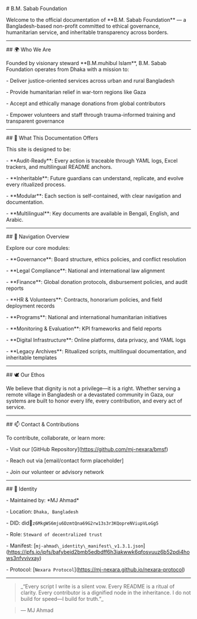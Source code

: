 \# B.M. Sabab Foundation



Welcome to the official documentation of \*\*B.M. Sabab Foundation\*\* — a Bangladesh-based non-profit committed to ethical governance, humanitarian service, and inheritable transparency across borders.



---



\## 🌍 Who We Are



Founded by visionary steward \*\*B.M.muhibul Islam\*\*, B.M. Sabab Foundation operates from Dhaka with a mission to:



\- Deliver justice-oriented services across urban and rural Bangladesh

\- Provide humanitarian relief in war-torn regions like Gaza

\- Accept and ethically manage donations from global contributors

\- Empower volunteers and staff through trauma-informed training and transparent governance



---



\## 📘 What This Documentation Offers



This site is designed to be:



\- \*\*Audit-Ready\*\*: Every action is traceable through YAML logs, Excel trackers, and multilingual README anchors.

\- \*\*Inheritable\*\*: Future guardians can understand, replicate, and evolve every ritualized process.

\- \*\*Modular\*\*: Each section is self-contained, with clear navigation and documentation.

\- \*\*Multilingual\*\*: Key documents are available in Bengali, English, and Arabic.



---



\## 🧭 Navigation Overview



Explore our core modules:



\- \*\*Governance\*\*: Board structure, ethics policies, and conflict resolution

\- \*\*Legal Compliance\*\*: National and international law alignment

\- \*\*Finance\*\*: Global donation protocols, disbursement policies, and audit reports

\- \*\*HR \& Volunteers\*\*: Contracts, honorarium policies, and field deployment records

\- \*\*Programs\*\*: National and international humanitarian initiatives

\- \*\*Monitoring \& Evaluation\*\*: KPI frameworks and field reports

\- \*\*Digital Infrastructure\*\*: Online platforms, data privacy, and YAML logs

\- \*\*Legacy Archives\*\*: Ritualized scripts, multilingual documentation, and inheritable templates



---



\## 🕊️ Our Ethos



We believe that dignity is not a privilege—it is a right. Whether serving a remote village in Bangladesh or a devastated community in Gaza, our systems are built to honor every life, every contribution, and every act of service.



---



\## 📫 Contact \& Contributions



To contribute, collaborate, or learn more:



\- Visit our \[GitHub Repository](https://github.com/mj-nexara/bmsf)

\- Reach out via \[email/contact form placeholder]

\- Join our volunteer or advisory network



---



\## 🔐 Identity



\- Maintained by: \*MJ Ahmad\*  

\- Location: `Dhaka, Bangladesh`

\- DID: did:key:`z6MkgWS6mju6DzmtQna69G2rw13s3r3KQopreNViupVLoGg5`

\- Role: `Steward of decentralized trust`  

\- Manifest: \[`mj-ahmad\_identity\_manifest\_v1.3.1.json`](https://ipfs.io/ipfs/bafybeid2bmb5edbdff6h3iakwwk6qfosvuuz6b52pdi4hows3nfvvivxay)

\- Protocol: \[`Nexara Protocol`](https://mj-nexara.github.io/nexara-protocol)



---



> \_“Every script I write is a silent vow. Every README is a ritual of clarity. Every contributor is a dignified node in the inheritance. I do not build for speed—I build for truth.”\_  

> — MJ Ahmad



